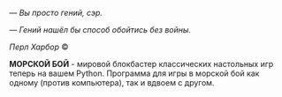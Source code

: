 *— Вы просто гений, сэр.*

*— Гений нашёл бы способ обойтись без войны.*


*Перл Харбор* © 



**МОРСКОЙ БОЙ** - мировой блокбастер классических настольных игр теперь на вашем Python.
Программа для игры в морской бой как одному (против компьютера), так и вдвоем с другом.

